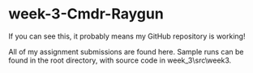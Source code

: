 # week-3-Cmdr-Raygun
If you can see this, it probably means my GitHub repository is working!

All of my assignment submissions are found here. Sample runs can be found in the root directory, with source code in week_3\src\week3.